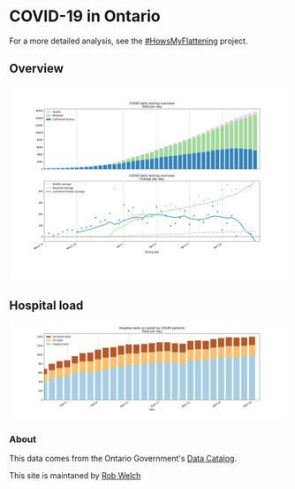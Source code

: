 # COVID-19 in Ontario

For a more detailed analysis, see the [#HowsMyFlattening](https://howsmyflattening.ca) project.

## Overview
![overview](covid_ontario/plots/overview.png) 

## Hospital load
![hospital](covid_ontario/plots/hospital.png) 

### About 
This data comes from the Ontario Government's [Data Catalog](https://data.ontario.ca/dataset?keywords_en=COVID-19).

This site is maintaned by [Rob Welch](mailto:rlwelch@gmail.com)
